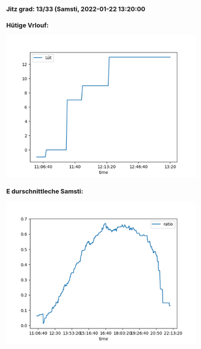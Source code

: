 ### Jitz grad: 13/33 (Samsti, 2022-01-22 13:20:00

### Hütige Vrlouf:
![Graph](Today.png)

### E durschnittleche Samsti:
![Graph](Samsti.png)